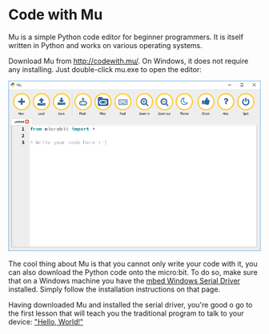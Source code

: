 # Code with Mu

Mu is a simple Python code editor for beginner programmers. It is itself written in Python and works on various operating systems.

Download Mu from http://codewith.mu/. On Windows, it does not require any installing. Just double-click mu.exe to open the editor:

![Image of Mu](../../images/mu.png)

The cool thing about Mu is that you cannot only write your code with it, you can also download the Python code onto the micro:bit. To do so, make sure that on a Windows machine you have the [mbed Windows Serial Driver](https://developer.mbed.org/handbook/Windows-serial-configuration) installed. Simply follow the installation instructions on that page.

Having downloaded Mu and installed the serial driver, you're good o go to the first lesson that will teach you the traditional program to talk to your device: ["Hello, World!"](01_Hello_World.md)
